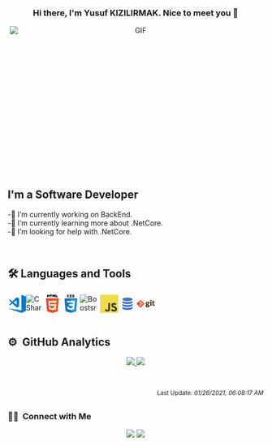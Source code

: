 <h3 align="center">Hi there, I'm Yusuf KIZILIRMAK. Nice to meet you 👋</h3>


<!--
**ykizilirmak/ykizilirmak** is a ✨ _special_ ✨ repository because its `README.md` (this file) appears on your GitHub profile.

Here are some ideas to get you started:

- 🔭 I’m currently working on ...
- 🌱 I’m currently learning ...
- 👯 I’m looking to collaborate on ...
- 🤔 I’m looking for help with ...
- 💬 Ask me about ...
- 📫 How to reach me: ...
- 😄 Pronouns: ...
- ⚡ Fun fact: ...
-->
<div align="center">
 <img align="right" alt="GIF" src="https://images.unsplash.com/photo-1510915228340-29c85a43dcfe?ixid=MXwxMjA3fDB8MHxwaG90by1wYWdlfHx8fGVufDB8fHw%3D&ixlib=rb-1.2.1&auto=format&fit=crop&w=1050&q=80" width="500" height="320" />
</div>

<h2 align="left">
I'm a Software Developer
</h2>

-🔭 I’m currently working on BackEnd.<br/>
-🌱 I’m currently learning more about .NetCore.<br/>
-🤔 I’m looking for help with .NetCore.<br/>


<br /><h2 align="left">
 🛠 Languages and Tools
</h2>

<img align="left" alt="Visual Studio Code" width="36px" src="https://raw.githubusercontent.com/github/explore/80688e429a7d4ef2fca1e82350fe8e3517d3494d/topics/visual-studio-code/visual-studio-code.png" />
<img align="left" alt="CSharp" width="34px"  height="34px"  src="https://seeklogo.com/images/C/c-sharp-c-logo-02F17714BA-seeklogo.com.png" />
<img align="left" alt="HTML5" width="36px" src="https://raw.githubusercontent.com/github/explore/80688e429a7d4ef2fca1e82350fe8e3517d3494d/topics/html/html.png" />
<img align="left" alt="CSS3" width="36px" src="https://raw.githubusercontent.com/github/explore/80688e429a7d4ef2fca1e82350fe8e3517d3494d/topics/css/css.png" />
<img align="left" alt="Boostsrap" width="40px"  height="40px" src="https://www.logo.wine/a/logo/Bootstrap_(front-end_framework)/Bootstrap_(front-end_framework)-Logo.wine.svg"/>
<img align="left" alt="JavaScript" width="36px" src="https://raw.githubusercontent.com/github/explore/80688e429a7d4ef2fca1e82350fe8e3517d3494d/topics/javascript/javascript.png" />
<img align="left" alt="SQL" width="36px" src="https://raw.githubusercontent.com/github/explore/80688e429a7d4ef2fca1e82350fe8e3517d3494d/topics/sql/sql.png" />
<img align="left" alt="Git" width="36px" src="https://raw.githubusercontent.com/github/explore/80688e429a7d4ef2fca1e82350fe8e3517d3494d/topics/git/git.png" />


<br/><br/><br/><h2 align="left"> ⚙️ &nbsp;GitHub Analytics</h2>

<p align="center">
<a href="https://github.com/ykizilirmak">
  <img height="180em" src="https://github-readme-stats-eight-theta.vercel.app/api?username=ykizilirmak&show_icons=true&theme=algolia&include_all_commits=true&count_private=true"/>
  <img height="180em" src="https://github-readme-stats-eight-theta.vercel.app/api/top-langs/?username=ykizilirmak&layout=compact&langs_count=8&theme=algolia"/>
</a>
</p>




<br/>
<p align="right"><sup >Last Update: <i> 01/26/2021, 06:08:17 AM</i></sup></p>



### 🤝🏻 &nbsp;Connect with Me

<p align="center">
<a href="https://www.linkedin.com/in/yusuf-k-3a5112164/"><img src="https://img.shields.io/badge/-YusufKizilirmak-0077B5?style=flat&logo=Linkedin&logoColor=white"/></a>
<a href="mailto:ykizilirmak93@gmail.com"><img src="https://img.shields.io/badge/-ykizilirmak93@gmail.com-D14836?style=flat&logo=Gmail&logoColor=white"/></a>
</p>
    
    
